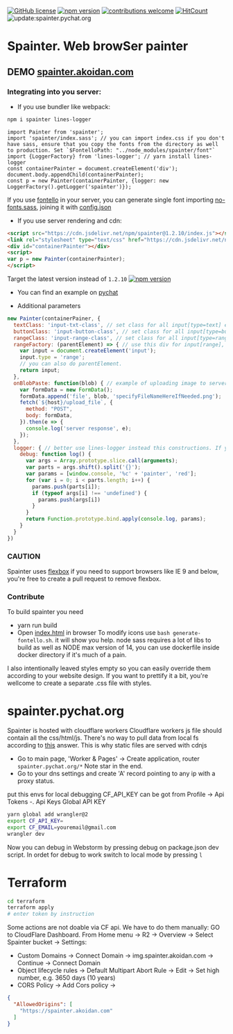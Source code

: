 [![GitHub license](https://img.shields.io/badge/license-MIT-blue.svg)](https://github.com/deathangel908/lines-logger/blob/master/LICENSE) [![npm version](https://img.shields.io/npm/v/spainter.svg)](https://www.npmjs.com/package/spainter) [![contributions welcome](https://img.shields.io/badge/contributions-welcome-brightgreen.svg?style=flat)](https://github.com/akoidan/spainter/issues/new) [![HitCount](http://hits.dwyl.io/akoidan/spainter.svg)](http://hits.dwyl.io/akoidan/spainter) ![update:spainter.pychat.org](https://github.com/akoidan/spainter/workflows/update:spainter.pychat.org/badge.svg)

# Spainter. Web browSer painter

## DEMO [spainter.akoidan.com](https://spainter.akoidan.com)

### Integrating into you server:

 - If you use bundler like webpack:

```bash
npm i spainter lines-logger
```

```ecmascript 6
import Painter from 'spainter';
import 'spainter/index.sass'; // you can import index.css if you don't have sass, ensure that you copy the fonts from the directory as well to production. Set `$FontelloPath: "../node_modules/spainter/font"`
import {LoggerFactory} from 'lines-logger'; // yarn install lines-logger
const containerPainter = document.createElement('div');
document.body.appendChild(containerPainter);
const p = new Painter(containerPainter, {logger: new LoggerFactory().getLogger('spainter')});
```
If you use [fontello](http://fontello.com/) in your server, you can generate single font importing [no-fonts.sass](no-fonts.sass), joining it with [config.json](config.json)

 - If you use server rendering and cdn:

```html
<script src="https://cdn.jsdelivr.net/npm/spainter@1.2.10/index.js"></script>
<link rel="stylesheet" type="text/css" href="https://cdn.jsdelivr.net/npm/spainter@1.2.10/index.css"/>
<div id="containerPainter"></div>
<script>
var p = new Painter(containerPainter);
</script>
```
Target the latest version instead of `1.2.10` [![npm version](https://img.shields.io/npm/v/spainter.svg)](https://www.npmjs.com/package/spainter)

 - You can find an example on [pychat](https://github.com/akoidan/pychat/blob/3c82c75c719dc5d84700efde415e2842d355dcf3/fe/src/components/pages/PainterPage.vue)

 - Additional parameters

```javascript
new Painter(containerPainer, {
  textClass: 'input-txt-class', // set class for all input[type=text] elements
  buttonClass: 'input-button-class', // set class for all input[type=button] elements
  rangeClass: 'input-range-class', // set class for all input[type=range]elements
  rangeFactory: (parentElement) => { // use this div for input[range], e.g. you can use material-design
    var input = document.createElement('input');
    input.type = 'range';
    // you can also do parentElement.
    return input;
  },
  onBlobPaste: function(blob) { // example of uploading image to server
    var formData = new FormData();
    formData.append('file', blob, 'specifyFileNameHereIfNeeded.png');
    fetch(`${host}/upload_file`, {
      method: "POST",
      body: formData,
    }).then(e => {
      console.log('server response', e);
    });
  },
  logger: { // better use lines-logger instead this constructions. If you don't wanna install it, use this ugly construction below
    debug: function log() {
      var args = Array.prototype.slice.call(arguments);
      var parts = args.shift().split('{}');
      var params = [window.console, '%c' + 'painter', 'red'];
      for (var i = 0; i < parts.length; i++) {
        params.push(parts[i]);
        if (typeof args[i] !== 'undefined') {
          params.push(args[i])
        }
      }
      return Function.prototype.bind.apply(console.log, params);
    }
  }
})
```

### CAUTION

Spainter uses [flexbox](https://caniuse.com/#feat=flexbox) if you need to support browsers like IE 9 and below, you're free to create a pull request to remove flexbox.

### Contribute
To build spainter you need
 - yarn run build
 - Open [index.html](index.html) in browser
To modify icons use `bash generate-fontello.sh`. it will show you help.
node sass requires a lot of libs to build as well as NODE max version of 14, you can use dockerfile inside docker directory if it's much of a pain.

I also intentionally leaved styles empty so you can easily override them according to your website design. If you want to prettify it a bit, you're wellcome to create a separate .css file with styles.


# spainter.pychat.org

Spainter is hosted with cloudflare workers
Cloudflare workers js file should contain all the css/html/js. There's no way to pull data from local fs according to [this](https://community.cloudflare.com/t/is-it-possible-to-pull-data-from-a-local-json-file-hosted-on-a-worker/134982) answer.
This is why static files are served with cdnjs

- Go to main page, 'Worker & Pages' -> Create application, router `spainter.pychat.org/*` Note star in the end.
- Go to your dns settings and create 'A' record pointing to any ip with a proxy status.

put this envs for local debugging CF_API_KEY can be got from Profile -> Api Tokens -. Api Keys Global API KEY


```bash
yarn global add wrangler@2
export CF_API_KEY=
export CF_EMAIL=youremail@gmail.com
wrangler dev
```
Now you can debug in Webstorm by pressing debug on package.json dev script. In ordet for debug to work switch to local mode by pressing  `l`


# Terraform
```bash
cd terraform
terraform apply
# enter token by instruction
```
Some actions are not doable via CF api. We have to do them manually:
GO to CloudFlare Dashboard. From Home menu -> R2 -> Overview -> Select Spainter bucket -> Settings:
 - Custom Domains ->  Connect Domain -> img.spainter.akoidan.com -> Continue -> Connect Domain
 - Object lifecycle rules -> Default Multipart Abort Rule -> Edit -> Set high number, e.g. 3650 days (10 years)
 - CORS Policy -> Add Cors policy ->
```json
{
  "AllowedOrigins": [
    "https://spainter.akoidan.com"
  ]
}
```
